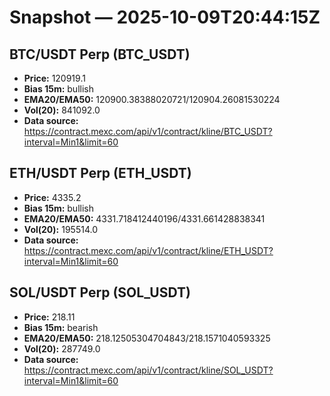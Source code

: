 # Snapshot — 2025-10-09T20:44:15Z

## BTC/USDT Perp (BTC_USDT)
- **Price:** 120919.1
- **Bias 15m:** bullish
- **EMA20/EMA50:** 120900.38388020721/120904.26081530224
- **Vol(20):** 841092.0
- **Data source:** https://contract.mexc.com/api/v1/contract/kline/BTC_USDT?interval=Min1&limit=60

## ETH/USDT Perp (ETH_USDT)
- **Price:** 4335.2
- **Bias 15m:** bullish
- **EMA20/EMA50:** 4331.718412440196/4331.661428838341
- **Vol(20):** 195514.0
- **Data source:** https://contract.mexc.com/api/v1/contract/kline/ETH_USDT?interval=Min1&limit=60

## SOL/USDT Perp (SOL_USDT)
- **Price:** 218.11
- **Bias 15m:** bearish
- **EMA20/EMA50:** 218.12505304704843/218.1571040593325
- **Vol(20):** 287749.0
- **Data source:** https://contract.mexc.com/api/v1/contract/kline/SOL_USDT?interval=Min1&limit=60

